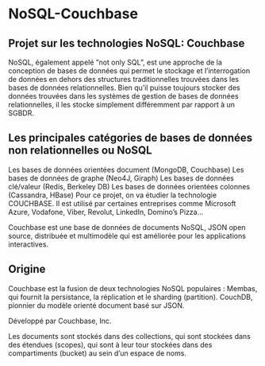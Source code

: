 # NoSQL-Couchbase
## Projet sur les technologies NoSQL: Couchbase

NoSQL, également appelé ”not only SQL”, est une approche de la
conception de bases de données qui permet le stockage et l’interrogation
de données en dehors des structures traditionnelles trouvées dans les bases
de données relationnelles.
Bien qu’il puisse toujours stocker des données trouvées dans les systèmes
de gestion de bases de données relationnelles, il les stocke simplement
différemment par rapport à un SGBDR.

## Les principales catégories de bases de données non relationnelles ou NoSQL
Les bases de données orientées document (MongoDB, Couchbase)
Les bases de données de graphe (Neo4J, Giraph)
Les bases de données clé/valeur (Redis, Berkeley DB)
Les bases de données orientées colonnes (Cassandra, HBase)
Pour ce projet, on va étudier la technologie COUCHBASE.
Il est utilisé par certaines entreprises comme Microsoft Azure, Vodafone,
Viber, Revolut, LinkedIn, Domino’s Pizza...

Couchbase est une base de données de documents NoSQL, JSON open
source, distribuée et multimodèle qui est améliorée pour les applications
interactives.

## Origine
Couchbase est la fusion de deux technologies NoSQL populaires :
Membas, qui fournit la persistance, la réplication et le sharding (partition).
CouchDB, pionnier du modèle orienté document basé sur JSON.

Développé par Couchbase, Inc.

Les documents sont stockés dans des collections, qui sont stockées dans
des étendues (scopes), qui sont à leur tour stockées dans des
compartiments (bucket) au sein d’un espace de noms.
